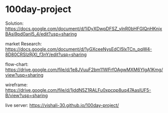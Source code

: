 # 100day-project

Solution:
https://docs.google.com/document/d/1iDyXDwpDFSZ_ylnR0bHFGlQnHKnjxBAsj9pd0anI5_4/edit?usp=sharing

market Research:
https://docs.google.com/document/d/1yGXceeNysEdCI5lxTCn_pqW4-8D80CRSIzRjXl_f3nY/edit?usp=sharing

flow-chart:
https://drive.google.com/file/d/1e8JVuuF2bm11WFrfOAgwMXM6YIgA1Kmg/view?usp=sharing

wireframe:
https://drive.google.com/file/d/1jddN5Z1RALFu0xpcpp8uq47AasIUF5-B/view?usp=sharing

live server:
https://vishali-30.github.io/100day-project/

